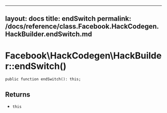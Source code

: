 
***

layout: docs
title: endSwitch
permalink: /docs/reference/class.Facebook.HackCodegen.HackBuilder.endSwitch.md
---







# Facebook\\HackCodegen\\HackBuilder::endSwitch()




``` Hack
public function endSwitch(): this;
```




## Returns




+ ` this `